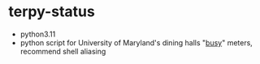 # terpy-status
- python3.11
- python script for University of Maryland's dining halls "[busy](https://dining.umd.edu/dining-hall-status)" meters, recommend shell aliasing
 

